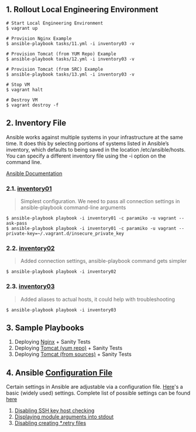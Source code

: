## 1. Rollout Local Engineering Environment

```
# Start Local Engineering Environment
$ vagrant up

# Provision Nginx Example
$ ansible-playbook tasks/11.yml -i inventory03 -v

# Provision Tomcat (from YUM Repo) Example
$ ansible-playbook tasks/12.yml -i inventory03 -v

# Provision Tomcat (from SRC) Example
$ ansible-playbook tasks/13.yml -i inventory03 -v

# Stop VM
$ vagrant halt

# Destroy VM
$ vagrant destroy -f
```

## 2. Inventory File
Ansible works against multiple systems in your infrastructure at the same time. It does this by selecting portions of systems listed in Ansible’s inventory, which defaults to being saved in the location /etc/ansible/hosts. You can specify a different inventory file using the -i <path> option on the command line.

[Ansible Documentation](http://docs.ansible.com/ansible/latest/intro_inventory.html)

### 2.1. [inventory01](inventory01)
> Simplest configuration.
> We need to pass all connection settings in ansible-playbook command-line arguments

```
$ ansible-playbook playbook -i inventory01 -c paramiko -u vagrant --ask-pass
$ ansible-playbook playbook -i inventory01 -c paramiko -u vagrant --private-key=~/.vagrant.d/insecure_private_key
```

### 2.2. [inventory02](inventory02)
> Added connection settings, ansible-playbook command gets simpler

```
$ ansible-playbook playbook -i inventory02
```

### 2.3. [inventory03](inventory03)
> Added aliases to actual hosts, it could help with troubleshooting

```
$ ansible-playbook playbook -i inventory03
```

## 3. Sample Playbooks

1. Deploying [Nginx](tasks/11.yml) + Sanity Tests
2. Deploying [Tomcat (yum repo)](tasks/12.yml) + Sanity Tests
3. Deploying [Tomcat (from sources)](tasks/13.yml) + Sanity Tests

## 4. Ansible [Configuration File](ansible.cfg)
Certain settings in Ansible are adjustable via a configuration file.
[Here](ansible.cfg)'s a basic (widely used) settings. Complete list of possible settings can be found [here](https://raw.githubusercontent.com/ansible/ansible/devel/examples/ansible.cfg)

1. [Disabling SSH key host checking](ansible.cfg#L4)
2. [Displaying module arguments into stdout](ansible.cfg#L15)
3. [Disabling creating *.retry files](ansible.cfg#L21)